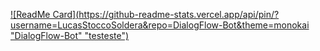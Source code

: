 [![ReadMe Card](https://github-readme-stats.vercel.app/api/pin/?username=LucasStoccoSoldera&repo=DialogFlow-Bot&theme=monokai "DialogFlow-Bot" "testeste")](https://github.com/LucasStoccoSoldera/DialogFlow-Bot/)
